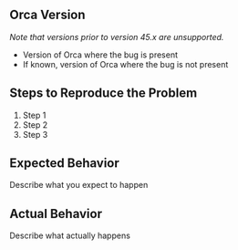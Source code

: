 ## Orca Version
*Note that versions prior to version 45.x are unsupported.*

* Version of Orca where the bug is present
* If known, version of Orca where the bug is not present

## Steps to Reproduce the Problem
1. Step 1
2. Step 2
3. Step 3

## Expected Behavior
Describe what you expect to happen

## Actual Behavior
Describe what actually happens
